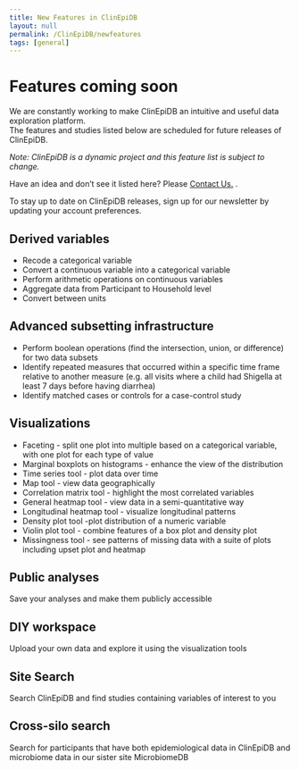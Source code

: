 ```yaml
---
title: New Features in ClinEpiDB
layout: null
permalink: /ClinEpiDB/newfeatures
tags: [general]
---
```

<div id="ce-static-content"></div>

  <h1>Features coming soon</h1>
  <div>
      <p>
      We are constantly working to make ClinEpiDB an intuitive and useful data exploration platform.
      <br>
      The features and studies listed below are
      scheduled for future releases of ClinEpiDB.
      </p>
      <p>
      <i>Note: ClinEpiDB is a dynamic project and this feature list is subject to change.</i>
      </p>
      <p>
      Have an idea and don’t see it listed here? Please <a href="https://clinepidb.org/ce/app/contact-us">Contact Us.</a> .
      </p>
      <p>
      To stay up to date on ClinEpiDB releases, sign up for our newsletter by updating your account preferences.
      </p>
  </div>
  
<div><!-- Feature List-->
  <h2 id="DerivedVariables">Derived variables</h2>
    <div>
      <p>
      <ul>
      <li>Recode a categorical variable</li>
      <li>Convert a continuous variable into a categorical variable</li>
      <li>Perform arithmetic operations on continuous variables</li>
      <li>Aggregate data from Participant to Household level</li>
      <li>Convert between units</li>
      </ul>
      </p>
    </div>

  <h2 id="AdvancedSubsetting">Advanced subsetting infrastructure</h2>
    <div>
      <p>
      <ul>
      <li>Perform boolean operations (find the intersection, union, or difference) for two data subsets</li>
      <li>Identify repeated measures that occurred within a specific time frame relative to another measure (e.g. all visits where a child had Shigella at least 7 days before having diarrhea)</li>
      <li>Identify matched cases or controls for a case-control study </li>
      </ul>
      </p>
    </div>

  <h2 id="Visualizations">Visualizations</h2>
    <div>
      <p>
      <ul>
      <li>Faceting - split one plot into multiple based on a categorical variable, with one plot for each type of value</li>
      <li>Marginal boxplots on histograms - enhance the view of the distribution</li>
      <li>Time series tool - plot data over time</li>
      <li>Map tool - view data geographically</li>
      <li>Correlation matrix tool - highlight the most correlated variables</li>
      <li>General heatmap tool - view data in a semi-quantitative way</li>
      <li>Longitudinal heatmap tool - visualize longitudinal patterns</li>
      <li>Density plot tool -plot distribution of a numeric variable</li>
      <li>Violin plot tool - combine features of a box plot and density plot</li>
      <li>Missingness tool - see patterns of missing data with a suite of plots including upset plot and heatmap</li>
      </ul>
      </p>
    </div>

  <h2 id="PublicAnalyses">Public analyses</h2>
    <div>
      <p>
      Save your analyses and make them publicly accessible
      </p>
    </div>
  
  <h2 id="DIY">DIY workspace</h2>
    <div>
      <p>
      Upload your own data and explore it using the visualization tools
      </p>
    </div>

  <h2 id="SiteSearch">Site Search</h2>
  <div><!-- SiteSearch-->
    <p>
    Search ClinEpiDB and find studies containing variables of interest to you
    </p>
  </div><!-- END SiteSearch-->

  <h2 id="Cross-siloSearch">Cross-silo search</h2>
  <div><!-- Cross Silo Search-->
    <p>
    Search for participants that have both epidemiological data in ClinEpiDB and microbiome data in our sister site MicrobiomeDB
    </p>
  </div><!-- END Cross Silo Search-->
</div><!-- END Feature List-->
